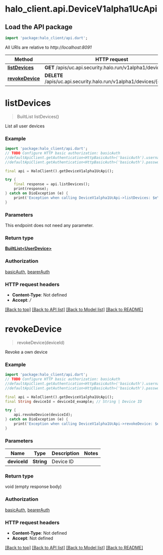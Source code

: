 # halo_client.api.DeviceV1alpha1UcApi

## Load the API package
```dart
import 'package:halo_client/api.dart';
```

All URIs are relative to *http://localhost:8091*

Method | HTTP request | Description
------------- | ------------- | -------------
[**listDevices**](DeviceV1alpha1UcApi.md#listdevices) | **GET** /apis/uc.api.security.halo.run/v1alpha1/devices | 
[**revokeDevice**](DeviceV1alpha1UcApi.md#revokedevice) | **DELETE** /apis/uc.api.security.halo.run/v1alpha1/devices/{deviceId} | 


# **listDevices**
> BuiltList<UserDevice> listDevices()



List all user devices

### Example
```dart
import 'package:halo_client/api.dart';
// TODO Configure HTTP basic authorization: basicAuth
//defaultApiClient.getAuthentication<HttpBasicAuth>('basicAuth').username = 'YOUR_USERNAME'
//defaultApiClient.getAuthentication<HttpBasicAuth>('basicAuth').password = 'YOUR_PASSWORD';

final api = HaloClient().getDeviceV1alpha1UcApi();

try {
    final response = api.listDevices();
    print(response);
} catch on DioException (e) {
    print('Exception when calling DeviceV1alpha1UcApi->listDevices: $e\n');
}
```

### Parameters
This endpoint does not need any parameter.

### Return type

[**BuiltList&lt;UserDevice&gt;**](UserDevice.md)

### Authorization

[basicAuth](../README.md#basicAuth), [bearerAuth](../README.md#bearerAuth)

### HTTP request headers

 - **Content-Type**: Not defined
 - **Accept**: */*

[[Back to top]](#) [[Back to API list]](../README.md#documentation-for-api-endpoints) [[Back to Model list]](../README.md#documentation-for-models) [[Back to README]](../README.md)

# **revokeDevice**
> revokeDevice(deviceId)



Revoke a own device

### Example
```dart
import 'package:halo_client/api.dart';
// TODO Configure HTTP basic authorization: basicAuth
//defaultApiClient.getAuthentication<HttpBasicAuth>('basicAuth').username = 'YOUR_USERNAME'
//defaultApiClient.getAuthentication<HttpBasicAuth>('basicAuth').password = 'YOUR_PASSWORD';

final api = HaloClient().getDeviceV1alpha1UcApi();
final String deviceId = deviceId_example; // String | Device ID

try {
    api.revokeDevice(deviceId);
} catch on DioException (e) {
    print('Exception when calling DeviceV1alpha1UcApi->revokeDevice: $e\n');
}
```

### Parameters

Name | Type | Description  | Notes
------------- | ------------- | ------------- | -------------
 **deviceId** | **String**| Device ID | 

### Return type

void (empty response body)

### Authorization

[basicAuth](../README.md#basicAuth), [bearerAuth](../README.md#bearerAuth)

### HTTP request headers

 - **Content-Type**: Not defined
 - **Accept**: Not defined

[[Back to top]](#) [[Back to API list]](../README.md#documentation-for-api-endpoints) [[Back to Model list]](../README.md#documentation-for-models) [[Back to README]](../README.md)


